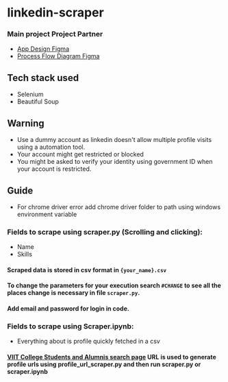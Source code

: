 # linkedin-scraper
### Main project Project Partner 
- [App Design Figma](https://www.figma.com/file/P2RAquKIxdMTbwwkzilvIn/Dating-APP-Template-with-Micro-Interaction-Community)
 - [ Process Flow Diagram Figma](https://www.figma.com/file/Bp0wCsUnWjYWc3G77kJl9Q/CollegeSpace) 
 
 ## Tech stack used
 - Selenium
 - Beautiful Soup
 
 ## Warning
 - Use a dummy account as linkedin doesn't allow multiple profile visits using a automation tool. 
 - Your account might get restricted or blocked
 - You might be asked to verify your identity using government ID when your account is restricted.
 
## Guide
- For chrome driver error add chrome driver folder to path using windows environment variable
### Fields to scrape using scraper.py (Scrolling and clicking):
-  Name
-  Skills
#### Scraped data is stored in csv format in `{your_name}.csv`
#### To change the parameters for your execution search `#CHANGE` to see all the places change is necessary in file `scraper.py`. 
#### Add email and password for login in code.

### Fields to scrape using Scraper.ipynb:
- Everything about is profile quickly fetched in a csv

#### [VIIT College Students and Alumnis search page](https://www.linkedin.com/search/results/people/?origin=FACETED_SEARCH&page=2&schoolFilter=%5B%22246006%22%5D) URL is used to generate profile urls using profile_url_scraper.py and then run scraper.py or scraper.ipynb


